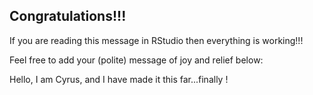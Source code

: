 ## Congratulations!!!

If you are reading this message in RStudio then everything is working!!!

Feel free to add your (polite) message of joy and relief below:

Hello, I am Cyrus, and I have made it this far...finally ! 